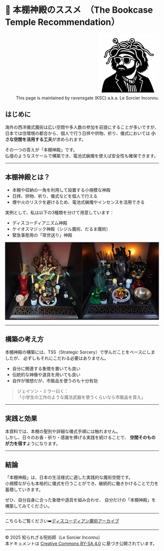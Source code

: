 # 🍏 本棚神殿のススメ　（The Bookcase Temple Recommendation）

<div align="right">
<img src="ksc4.jpg" width="200"><br>
This page is maintained by ravensgate (KSC) a.k.a. Le Sorcier Inconnu.
</div>

## はじめに
海外の西洋儀式魔術は広い空間や多人数の参加を前提にすることが多いですが、
日本では住環境の都合から、個人で行う日拝や供物、祈り、儀式においては
**小さな空間を活用する工夫**が求められます。

その一つの答えが「本棚神殿」です。  
仏壇のようなスケールで構築でき、電池式蝋燭を使えば安全性も確保できます。

---

## 本棚神殿とは？
- 本棚や収納の一角を利用して設置する小規模な神殿
- 日拝、供物、祈り、儀式などを個人で行える
- 煙や火のリスクを避けるため、電池式蝋燭やインセンスを活用できる

実例として、私は以下の3種類を分けて用意しています：
- ディスコーディアニズム神殿
- ケイオスマジック神殿（シジル魔術、だるま魔術）
- 緊急事態用の「常世送り」神殿

![本棚神殿の例](BookshelfTemples.png)

---

## 構築の考え方
本棚神殿の構築には、TSS（Strategic Sorcery）で学んだことをベースにしましたが、
必ずしもそれにこだわる必要はありません。

- 自分に関連する象徴を置いても良い
- 伝統的な神像や道具を用いても良い
- 自作が理想だが、市販品を使うのも十分有効

> ジェイソン・ミラー曰く：  
> 「小学生の工作のような魔法武器を使うくらいなら市販品を買え」

---

## 実践と効果
本資料では、本棚の聖別や詳細な儀式手順には触れません。  
しかし、日々のお香・祈り・感謝を捧げる実践を続けることで、
**空間そのものが力を宿す**ようになります。

---

## 結論
「本棚神殿」は、日本の生活様式に適した実践的な魔術空間です。  
小規模ながらも本格的に儀式を行うことができ、継続的に働きかけることで力を蓄積していきます。

ぜひ、自分自身に合った象徴や道具を組み合わせ、
自分だけの「本棚神殿」を構築してみてください。

---

こちらもご覧ください➡️[ディスコーディアン魔術アーカイブ](https://github.com/ravensgate-tux/Discordianism_ksc/blob/main/README.md)

---

© 2025 知られざる呪術師（Le Sorcier Inconnu）  
本ドキュメントは [Creative Commons BY-SA 4.0](https://creativecommons.org/licenses/by-sa/4.0/deed.ja) に基づき公開されています。

